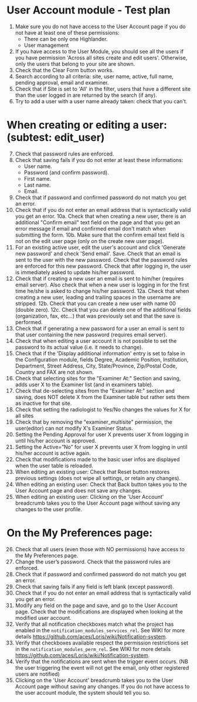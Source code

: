 User Account module - Test plan
===============================

1. Make sure you do not have access to the User Account page if you do not have at least one of these permissions:
      - There can be only one Highlander.
      - User management
2. If you have access to the User Module, you should see all the users if you have permission 'Across all sites create and edit users'. Otherwise, only the users that belong to your site are shown.
3. Check that the Clear Form button works.
4. Search according to all criteria: site, user name, active, full name, pending approval, email and examiner. 
5. Check that if Site is set to 'All' in the filter, users that have a different site than the user logged in are 
   returned by the search (if any).
6. Try to add a user with a user name already taken: check that you can't.

When creating or editing a user: (subtest: edit_user)
========================================================

7. Check that password rules are enforced.
8. Check that saving fails if you do not enter at least these informations:
      - User name.
      - Password (and confirm password).
      - First name.
      - Last name.
      - Email.
9. Check that if password and confirmed password do not match you get an error.
10. Check that if you do not enter an email address that is syntactically valid you get an error.
10a. Check that when creating a new user, there is an additional "Confirm email" text field on the page and that you 
     get an error message if email and confirmed email don't match when submitting the form. 
10b. Make sure that the confirm email text field is not on the edit user page (only on the create new user page).
11. For an existing active user, edit the user's account and click 'Generate new password' and check 'Send email'.
    Save. Check that an email is sent to the user with the new password. Check that the password rules are enforced 
    for this new password. Check that after logging in, the user is immediately asked to update his/her password.
12. Check that if creating a new user an email is sent to him/her (requires email server). Also check that when a new
    user is logging in for the first time he/she is asked to change his/her password.
12a. Check that when creating a new user, leading and trailing spaces in the username are stripped.
12b. Check that you can create a new user with name 00 (double zero).
12c. Check that you can delete one of the additional fields (organization, fax, etc...) that was previously set and that the save is performed.
13. Check that if generating a new password for a user an email is sent to that user containing the new password (requires
    email server).
14. Check that when editing a user account it is not possible to set the password to its actual value (i.e. it needs to change).
15. Check that if the 'Display additional information' entry is set to false in the Configuration module, fields Degree,
    Academic Position, Institution, Department, Street Address, City, State/Province, Zip/Postal Code, Country and 
    FAX are not shown.
16. Check that selecting sites for the "Examiner At:" Section and saving, adds user X to the Examiner list (and in examiners table).
17. Check that de-selecting sites from the "Examiner At:" section and saving, does NOT delete X from the Examiner table but rather sets them as inactive for that site.
18. Check that setting the radiologist to Yes/No changes the values for X for all sites
19. Check that by removing the "examiner_multisite" permission, the user(editor) can not modify X's Examiner Status.
20. Setting the Pending Approval for user X prevents user X from logging in until his/her account is approved.
21. Setting the Active=”No” for user X prevents user X from logging in until his/her account is active again.
22. Check that modifications made to the basic user infos are displayed when the user table is reloaded.
23. When editing an existing user: Check that Reset button restores previous settings (does not wipe all settings, or
    retain any changes).
24. When editing an existing user: Check that Back button takes you to the User Account page and does not save any
    changes. 
25. When editing an existing user: Clicking on the 'User Account' breadcrumb takes you to the User Account page
    without saving any changes to the user profile.

On the My Preferences page:
==========================

26. Check that all users (even those with NO permissions) have access to the My Preferences page.
27. Change the user’s password.  Check that the password rules are enforced.
28. Check that if password and confirmed password do not match you get an error.
29. Check that saving fails if any field is left blank (except password).
30. Check that if you do not enter an email address that is syntactically valid you get an error.
31. Modify any field on the page and save, and go to the User Account page. Check that the modifications are
    displayed when looking at the modified user account.  
32. Verify that all notification checkboxes match what the project has enabled in the `notification_modules_services_rel`. See WIKI for more details https://github.com/aces/Loris/wiki/Notification-system.
33. Verify that checkboxes available respect the permission restrictions set in the `notification_modules_perm_rel`. See WIKI for more details https://github.com/aces/Loris/wiki/Notification-system.
34. Verify that the notifications are sent when the trigger event occurs. (NB the user triggering the event will not get the email, only other registered users are notified)
35. Clicking on the 'User Account' breadcrumb takes you to the User Account page without saving any changes. If you do not have access to the user account module, the system should tell you so.
